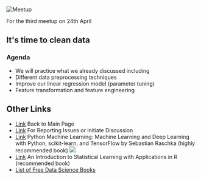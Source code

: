 ![Meetup](https://scontent.ftlv2-1.fna.fbcdn.net/v/t1.0-9/30709896_10215980143194379_5023366602941846517_n.jpg?_nc_cat=0&oh=fa54a97d2cbf1f284157341511808a59&oe=5B5ECB6C)

For the third meetup on 24th April

## It's time to clean data

### Agenda

* We will practice what we already discussed including
* Different data preprocessing techniques
* Improve our linear regression model (parameter tuning)
* Feature transformation and feature engineering

<!--
### Material
* [Presentation](https://github.com/DiSCoBGU/Preprocessing/blob/master/DiSCo-Week2.pdf)<img src="https://cdn2.iconfinder.com/data/icons/picons-basic-3/57/basic3-019_presentation_keynote-512.png" height="24">
<!-- * The Talk Video <img src="https://cdn3.iconfinder.com/data/icons/unicons-vector-icons-pack/32/youtube-24.png"> [Coming soon](https://) [0 min] ->
* [Hands-on](https://www.kaggle.com/mineshjethva/explore-feature-engineering-xgb-lasso-nn) - A kaggle kernel
-->

## Other Links
* [Link](https://discobgu.github.io) Back to Main Page
* [Link](https://github.com/DiSCoBGU/Practice-and-Discuss/blob/master/README.md#practice-and-discuss) For Reporting Issues or Initiate Discussion
* [Link](https://www.amazon.com/Python-Machine-Learning-scikit-learn-TensorFlow/dp/1787125939) Python Machine Learning: Machine Learning and Deep Learning with Python, scikit-learn, and TensorFlow by Sebastian Raschka (highly recommended book) <img src="https://cdn2.iconfinder.com/data/icons/font-awesome/1792/book-24.png">
* [Link](http://www-bcf.usc.edu/~gareth/ISL/) An Introduction to Statistical Learning with Applications in R (recommended book)
* [List of Free Data Science Books](https://github.com/DiSCoBGU/DiSCo-init/blob/master/free-data-science-books.md#free-data-science-books)
